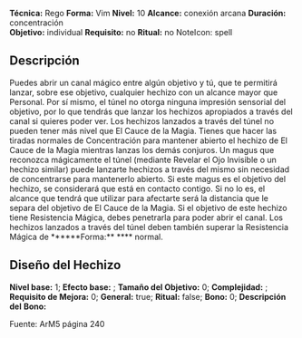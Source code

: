 
**Técnica:** Rego
**Forma:** Vim
**Nivel:** 10
**Alcance:** conexión arcana 
**Duración:** concentración  
**Objetivo:** individual
**Requisito:** no
**Ritual:** no
NoteIcon: spell




## Descripción 
<p>Puedes abrir un canal mágico entre algún objetivo y tú, que te permitirá lanzar, sobre ese objetivo, cualquier hechizo con un alcance mayor que Personal. Por sí mismo, el túnel no otorga ninguna impresión sensorial del objetivo, por lo que tendrás que lanzar los hechizos apropiados a través del canal si quieres poder ver. Los hechizos lanzados a través del túnel no pueden tener más nivel que El Cauce de la Magia. Tienes que hacer las tiradas normales de Concentración para mantener abierto el hechizo de El Cauce de la Magia mientras lanzas los demás conjuros. Un magus que reconozca mágicamente el túnel (mediante Revelar el Ojo Invisible o un hechizo similar) puede lanzarte hechizos a través del mismo sin necesidad de concentrarse para mantenerlo abierto. Si este magus es el objetivo del hechizo, se considerará que está en contacto contigo. Si no lo es, el alcance que tendrá que utilizar para afectarte será la distancia que le separa del objetivo de El Cauce de la Magia. Si el objetivo de este hechizo tiene Resistencia Mágica, debes penetrarla para poder abrir el canal. Los hechizos lanzados a través del túnel deben también superar la Resistencia Mágica de ******Forma:** **** normal.</p>

## Diseño del Hechizo 

**Nivel base:** 1; **Efecto base:** ;  **Tamaño del **Objetivo:**** 0; **Complejidad:** ; **Requisito de Mejora:** 0; **General:** true; **Ritual:** false; **Bono:** 0; **Descripción del** **Bono:** 

Fuente: ArM5 página 240